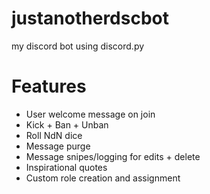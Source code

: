 # justanotherdscbot
my discord bot using discord.py
# Features
- User welcome message on join
- Kick + Ban + Unban
- Roll NdN dice
- Message purge
- Message snipes/logging for edits + delete
- Inspirational quotes
- Custom role creation and assignment
